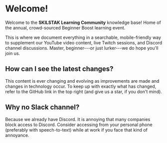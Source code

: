 # Welcome!

Welcome to the **SKILSTAK Learning Community** knowledge base! Home of the annual, crowd-sourced Beginner Boost learning event.

This is where we document everything in a searchable, mobile-friendly way to supplement our YouTube video content, live Twitch sessions, and Discord channel discussions. Master, beginner---or just lurker---we do hope you'll join us.

## How can I see the latest changes?

This content is ever changing and evolving as improvements are made and changes in technology occur. To keep up with exactly what has changed, refer to the GitHub link in the top right (and give us a star, if you don't mind).

## Why no Slack channel?

Because we already have Discord. It is annoying that many companies block access to Discord. Consider accessing from your personal phone (preferably with speech-to-text) while at work if you face that kind of annoyance.
